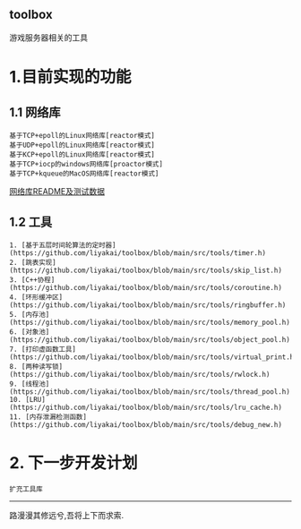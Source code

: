 toolbox
---------------------
游戏服务器相关的工具
# 1.目前实现的功能
## 1.1 网络库
    基于TCP+epoll的Linux网络库[reactor模式]
    基于UDP+epoll的Linux网络库[reactor模式]
    基于KCP+epoll的Linux网络库[reactor模式]
    基于TCP+iocp的windows网络库[proactor模式]
    基于TCP+kqueue的MacOS网络库[reactor模式]

[网络库README及测试数据](https://github.com/liyakai/toolbox/tree/main/src/network#readme)
    
## 1.2 工具
    1. [基于五层时间轮算法的定时器](https://github.com/liyakai/toolbox/blob/main/src/tools/timer.h)
    2. [跳表实现](https://github.com/liyakai/toolbox/blob/main/src/tools/skip_list.h)
    3. [C++协程](https://github.com/liyakai/toolbox/blob/main/src/tools/coroutine.h)
    4. [环形缓冲区](https://github.com/liyakai/toolbox/blob/main/src/tools/ringbuffer.h)
    5. [内存池](https://github.com/liyakai/toolbox/blob/main/src/tools/memory_pool.h)
    6. [对象池](https://github.com/liyakai/toolbox/blob/main/src/tools/object_pool.h)
    7. [打印虚函数工具](https://github.com/liyakai/toolbox/blob/main/src/tools/virtual_print.h)
    8. [两种读写锁](https://github.com/liyakai/toolbox/blob/main/src/tools/rwlock.h)
    9. [线程池](https://github.com/liyakai/toolbox/blob/main/src/tools/thread_pool.h)
    10. [LRU](https://github.com/liyakai/toolbox/blob/main/src/tools/lru_cache.h)
    11. [内存泄漏检测函数](https://github.com/liyakai/toolbox/blob/main/src/tools/debug_new.h)
# 2. 下一步开发计划
    扩充工具库
-------------------
路漫漫其修远兮,吾将上下而求索.
